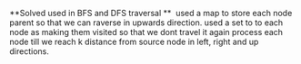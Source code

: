 **Solved used in BFS and DFS traversal
**
​
used a map to store each node parent so that we can raverse in upwards direction.
used a set to to each node as making them visited so that we dont travel it again
​
process each node till we reach k distance from source node in left, right and up directions.
​